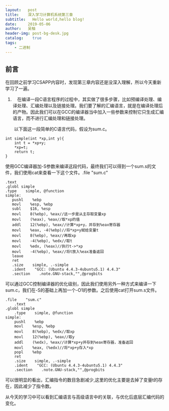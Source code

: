 ```yaml
---
layout:   post
title:    深入学习计算机系统第三章
subtitle:   Hello world,hello blog!
date:     2019-05-06
author:   吴柚
header-img: post-bg-desk.jpg
catalog:    true
tags:
    - 二进制
---
```


## 前言

在回顾之前学习CSAPP内容时，发现第三章内容还是没深入理解，所以今天重新学习了一遍。

1. 　在编译一段C语言程序的过程中，其实做了很多步骤，比如预编译处理、编译处理、汇编处理以及链接处理。我们要了解的汇编语言，就是在编译处理后的产物。因此我们可以在GCC的编译器当中加入一些参数来控制它只生成汇编语言，而不进行汇编处理和链接处理。

　　以下面这一段简单的C语言代码，假设为sum.c。

```
int simple(int *xp,int y){
    int t = *xp+y;
    *xp=t;
    return t;
}
```

使用GCC编译器加-S参数来编译这段代码，最终我们可以得到一个sum.s的文件，我们使用cat来查看一下这个文件。.file    "sum.c"
 
 ```
 .text
.globl simple
.type    simple, @function
simple:
    pushl    %ebp
    movl    %esp, %ebp
    subl    $16, %esp
    movl    8(%ebp), %eax//这一步是从主存取变量xp
    movl    (%eax), %eax//取*xp的值
    addl    12(%ebp), %eax//计算*xp+y，并存到%eax寄存器
    movl    %eax, -4(%ebp)//将*xp+y赋给变量t
    movl    8(%ebp), %eax//再取xp
    movl    -4(%ebp), %edx//取t
    movl    %edx, (%eax)//执行t->*xp
    movl    -4(%ebp), %eax//将t放入%eax准备返回
    leave
    ret
    .size    simple, .-simple
    .ident    "GCC: (Ubuntu 4.4.3-4ubuntu5.1) 4.4.3"
    .section    .note.GNU-stack,"",@progbits
```

可以通过GCC控制编译器的优化级别，因此我们使用另外一种方式来编译一下sum.c，我们在-S的基础上再加一个-O1的参数。之后使用cat打开sum.s文件。

```
.file    "sum.c"
    .text
.globl simple
    .type    simple, @function
simple:
    pushl    %ebp
    movl    %esp, %ebp
    movl    8(%ebp), %edx//取xp
    movl    12(%ebp), %eax//取y
    addl    (%edx), %eax//计算*xp+y并存到%eax寄存器，准备返回
    movl    %eax, (%edx)//将*xp+y存入*xp
    popl    %ebp
    ret
    .size    simple, .-simple
    .ident    "GCC: (Ubuntu 4.4.3-4ubuntu5.1) 4.4.3"
    .section    .note.GNU-stack,"",@progbits
```

可以很明显的看出，汇编指令的数目急剧减少,这里的优化主要是去掉了变量t的存在，因此减少了指令数。

从今天的学习中可以看到汇编语言与高级语言中的关联，与优化后底层汇编代码的变化。

